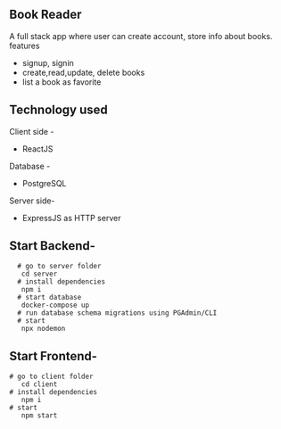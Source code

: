 ## Book Reader

A full stack app where user can create account, store info about books.
features

- signup, signin
- create,read,update, delete books
- list a book as favorite

## Technology used

Client side -

- ReactJS

Database -

- PostgreSQL

Server side-

- ExpressJS as HTTP server

## Start Backend-

```
  # go to server folder
   cd server
  # install dependencies
   npm i
  # start database
   docker-compose up
  # run database schema migrations using PGAdmin/CLI
  # start
   npx nodemon
```

## Start Frontend-

```
# go to client folder
   cd client
# install dependencies
   npm i
# start
   npm start

```
